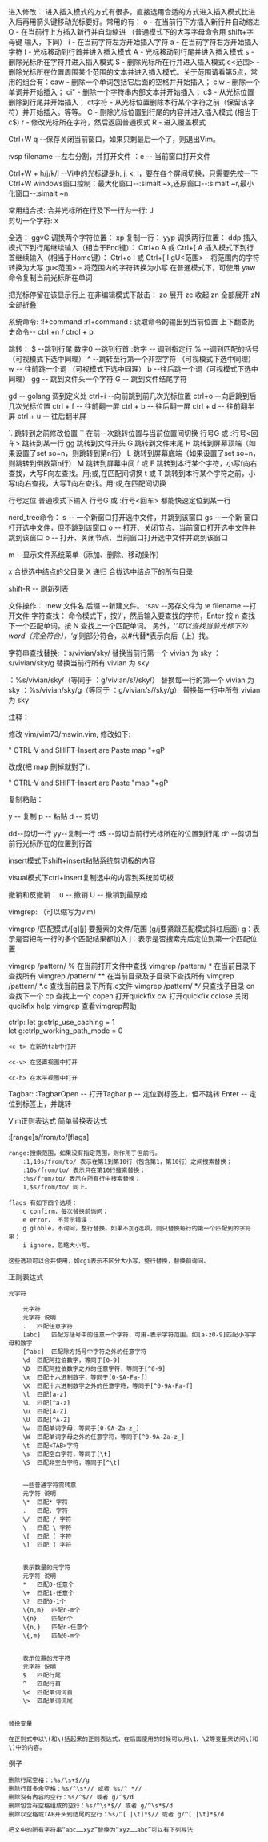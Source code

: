  进入修改：
进入插入模式的方式有很多，直接选用合适的方式进入插入模式比进入后再用箭头键移动光标要好。常用的有：
o - 在当前行下方插入新行并自动缩进
O - 在当前行上方插入新行并自动缩进 （普通模式下的大写字母命令用 shift+字母键 输入，下同）
i - 在当前字符左方开始插入字符
a - 在当前字符右方开始插入字符
I - 光标移动到行首并进入插入模式
A - 光标移动到行尾并进入插入模式
s - 删除光标所在字符并进入插入模式
S - 删除光标所在行并进入插入模式
c<范围> - 删除光标所在位置周围某个范围的文本并进入插入模式。关于范围请看第5点，常用的组合有：caw - 删除一个单词包括它后面的空格并开始插入； ciw - 删除一个单词并开始插入； ci" - 删除一个字符串内部文本并开始插入； c$ - 从光标位置删除到行尾并开始插入； ct字符 - 从光标位置删除本行某个字符之前（保留该字符）并开始插入。等等。
C - 删除光标位置到行尾的内容并进入插入模式 (相当于c$)
r - 修改光标所在字符，然后返回普通模式
R - 进入覆盖模式

Ctrl+W q --保存关闭当前窗口，如果只剩最后一个了，则退出Vim。

:vsp filename    --左右分割，并打开文件
：e -- 当前窗口打开文件

Ctrl+W + h/j/k/l    --Vi中的光标键是h, j, k, l，要在各个屏间切换，只需要先按一下Ctrl+W
windows窗口控制：最大化窗口--:simalt ~x,还原窗口--:simalt ~r,最小化窗口--:simalt ~n

常用组合技:
合并光标所在行及下一行为一行: J  
剪切一个字符: x 

全选： ggvG
调换两个字符位置： xp
复制一行： yyp
调换两行位置： ddp
插入模式下到行尾继续输入（相当于End键）： Ctrl+o A 或 Ctrl+[ A
插入模式下到行首继续输入（相当于Home键）： Ctrl+o I 或 Ctrl+[ I
gU<范围> - 将范围内的字符转换为大写
gu<范围> - 将范围内的字符转换为小写
在普通模式下，可使用 yaw  命令复制当前光标所在单词

把光标停留在该显示行上 在非编辑模式下敲击：
zo 展开
zc 收起
zn 全部展开
zN 全部折叠

系统命令:
:!+command
:r!+command       : 读取命令的输出到当前位置
上下翻查历史命令-- ctrl +n  / ctrol + p

跳转：
$  --跳到行尾
数字0 --跳到行首
:数字 -- 调到指定行
% --调到匹配的括号      （可视模式下选中同理）
^ --跳转至行第一个非空字符 （可视模式下选中同理）
w -- 往前跳一个词     （可视模式下选中同理）
b --往后跳一个词（可视模式下选中同理）
gg --  跳到文件头一个字符
G -- 跳到文件结尾字符

gd  -- golang 调到定义处
ctrl+i --向前跳到前几次光标位置
ctrl+o --向后跳到后几次光标位置
ctrl + f    -- 往前翻一屏
ctrl + b    -- 往后翻一屏
ctrl + d   -- 往前翻半屏
ctrl + u    -- 往后翻半屏

`. 跳转到之前修改位置
`` 在前一次跳转位置与当前位置间切换
行号G 或 :行号<回车>  跳转到某一行
gg 跳转到文件开头
G  跳转到文件末尾
H  跳转到屏幕顶端（如果设置了set so=n，则跳转到第n行）
L  跳转到屏幕底端（如果设置了set so=n，则跳转到倒数第n行）
M  跳转到屏幕中间
f 或 F 跳转到本行某个字符，小写f向右查找，大写F向左查找。用;或,在匹配间切换
t 或 T 跳转到本行某个字符之前，小写t向右查找，大写T向左查找。用;或,在匹配间切换

行号定位
普通模式下输入 行号G 或 :行号<回车> 都能快速定位到某一行


nerd_tree命令：
s -- 一个新窗口打开选中文件，并跳到该窗口
gs --一个新 窗口打开选中文件，但不跳到该窗口
o -- 打开、关闭节点、当前窗口打开选中文件并跳到该窗口
o -- 打开、关闭节点、当前窗口打开选中文件并跳到该窗口

m --显示文件系统菜单（添加、删除、移动操作）

x       合拢选中结点的父目录
X       递归 合拢选中结点下的所有目录

shift-R -- 刷新列表

文件操作：
:new 文件名.后缀 --新建文件。
:sav    --另存文件为
:e filename    --打开文件
字符查找：
命令模式下，按‘/’，然后输入要查找的字符，Enter
按 n 查找下一个匹配单词，按 N 查找上一个匹配单词。
另外，‘*’可以查找当前光标下的word（完全符合），‘g*’则部分符合，以#代替*表示向后（上）找。


字符串查找替换:
：s/vivian/sky/ 替换当前行第一个 vivian 为 sky
：s/vivian/sky/g 替换当前行所有 vivian 为 sky

：%s/vivian/sky/（等同于 ：g/vivian/s//sky/） 替换每一行的第一个 vivian 为 sky
：%s/vivian/sky/g（等同于 ：g/vivian/s//sky/g） 替换每一行中所有 vivian 为 sky

注释：


修改 vim/vim73/mswin.vim, 修改如下:

" CTRL-V and SHIFT-Insert are Paste
map "+gP

改成(把 map 刪掉就對了).

" CTRL-V and SHIFT-Insert are Paste
"map "+gP


 复制粘贴：


y --  复制
p -- 粘贴
d -- 剪切

dd--剪切一行
yy--复制一行
d$ --剪切当前行光标所在的位置到行尾
d^ --剪切当前行光标所在的位置到行首

insert模式下shift+insert粘贴系统剪切板的内容

visual模式下ctrl+insert复制选中的内容到系统剪切板


撤销和反撤销：
u -- 撤销
U -- 撤销到最原始


vimgrep: （可以缩写为vim）

vimgrep /匹配模式/[g][j] 要搜索的文件/范围  (g/j要紧跟匹配模式斜杠后面)
g：表示是否把每一行的多个匹配结果都加入
j：表示是否搜索完后定位到第一个匹配位置

vimgrep /pattern/ %           在当前打开文件中查找
vimgrep /pattern/ *             在当前目录下查找所有
vimgrep /pattern/ **            在当前目录及子目录下查找所有
vimgrep /pattern/ *.c          查找当前目录下所有.c文件
vimgrep /pattern/ **/*         只查找子目录
cn                                          查找下一个
cp                                          查找上一个
copen                                    打开quickfix
cw                                          打开quickfix
cclose                                   关闭qucikfix
help vimgrep                       查看vimgrep帮助

ctrlp:
let g:ctrlp_use_caching = 1                       
let g:ctrlp_working_path_mode = 0

    <c-t> 在新的tab中打开

    <c-v> 在竖直视图中打开

    <c-h> 在水平视图中打开

Tagbar:
:TagbarOpen  -- 打开Tagbar
p -- 定位到标签上，但不跳转
Enter  -- 定位到标签上，并跳转



Vim正则表达式
简单替换表达式

:[range]s/from/to/[flags]

    range:搜索范围，如果没有指定范围，则作用于但前行。
        :1,10s/from/to/ 表示在第1到第10行（包含第1，第10行）之间搜索替换；
        :10s/from/to/ 表示只在第10行搜索替换；
        :%s/from/to/ 表示在所有行中搜索替换；
        1,$s/from/to/ 同上。

    flags 有如下四个选项：
        c confirm，每次替换前询问；
        e error， 不显示错误；
        g globle，不询问，整行替换。如果不加g选项，则只替换每行的第一个匹配到的字符串；
        i ignore，忽略大小写。

    这些选项可以合并使用，如cgi表示不区分大小写，整行替换，替换前询问。

正则表达式

    元字符

        元字符
        元字符 说明
        .   匹配任意字符
        [abc]   匹配方括号中的任意一个字符，可用-表示字符范围。如[a-z0-9]匹配小写字母和数字
        [^abc]  匹配除方括号中字符之外的任意字符
        \d  匹配阿拉伯数字，等同于[0-9]
        \D  匹配阿拉伯数字之外的任意字符，等同于[^0-9]
        \x  匹配十六进制数字，等同于[0-9A-Fa-f]
        \X  匹配十六进制数字之外的任意字符，等同于[^0-9A-Fa-f]
        \l  匹配[a-z]
        \L  匹配[^a-z]
        \u  匹配[A-Z]
        \U  匹配[^A-Z]
        \w  匹配单词字母，等同于[0-9A-Za-z_]
        \W  匹配单词字母之外的任意字符，等同于[^0-9A-Za-z_]
        \t  匹配<TAB>字符
        \s  匹配空白字符，等同于[\t]
        \S  匹配非空白字符，等同于[^\t]


        一些普通字符需转意
        元字符 说明
        \*  匹配* 字符
        .   匹配. 字符
        \/  匹配 / 字符
        \   匹配 \ 字符
        \[  匹配 [ 字符
        \]  匹配 ] 字符


        表示数量的元字符
        元字符 说明
        *   匹配0-任意个
        \+  匹配1-任意个
        \?  匹配0-1个
        \{n,m}  匹配n-m个
        \{n}    匹配n个
        \{n,}   匹配n-任意个
        \{,m}   匹配0-m个


        表示位置的元字符
        元字符 说明
        $   匹配行尾
        ^   匹配行首
        \<  匹配单词词首
        \>  匹配单词词尾


    替换变量

    在正则式中以\(和\)括起来的正则表达式，在后面使用的时候可以用\1、\2等变量来访问\(和\)中的内容。

例子

    删除行尾空格：:%s/\s+$//g
    删除行首多余空格：%s/^\s*// 或者 %s/^ *//
    删除沒有內容的空行：%s/^$// 或者 g/^$/d
    删除包含有空格组成的空行：%s/^\s*$// 或者 g/^\s*$/d
    删除以空格或TAB开头到结尾的空行：%s/^[ |\t]*$// 或者 g/^[ |\t]*$/d

    把文中的所有字符串“abc……xyz”替换为“xyz……abc”可以有下列写法